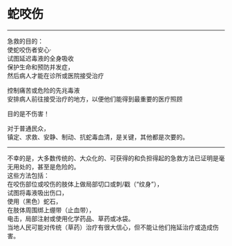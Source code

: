 # 蛇咬伤

---

急救的目的：  
使蛇咬伤者安心·  
试图延迟毒液的全身吸收  
保护生命和预防并发症，  
然后病人才能在诊所或医院接受治疗

控制痛苦或危险的先兆毒液  
安排病人前往接受治疗的地方，以便他们能得到最重要的医疗照顾

目的是不伤害！

对于普通民众，  
镇定、求救、安静、制动、抗蛇毒血清，是关键，其他都是次要的。

---

不幸的是，大多数传统的、大众化的、可获得的和负担得起的急救方法已证明是毫无用处的，甚至是危险的。  
这些方法包括：  
在咬伤部位或咬伤的肢体上做局部切口或刺/戳（“纹身”），  
试图将毒液吸出伤口，  
使用（黑色）蛇石，  
在肢体周围绑上绷带（止血带），  
电击，局部注射或使用化学药品、草药或冰袋。  
当地人民可能对传统（草药）治疗有很大信心，但不能让他们拖延治疗或造成伤害。




